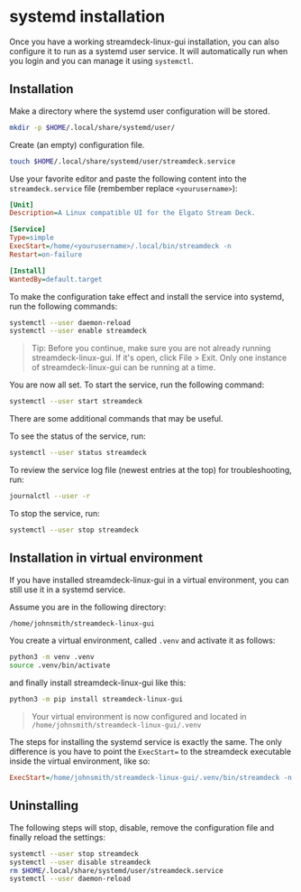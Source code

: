 # systemd installation

Once you have a working streamdeck-linux-gui installation, you can also configure it to run as a systemd user service. It will automatically run when you login and you can manage it using `systemctl`.

## Installation

Make a directory where the systemd user configuration will be stored.

``` bash
mkdir -p $HOME/.local/share/systemd/user/
```

Create (an empty) configuration file.

``` bash
touch $HOME/.local/share/systemd/user/streamdeck.service
```

Use your favorite editor and paste the following content into the `streamdeck.service` file (rembember replace `<yourusername>`):

```ini
[Unit]
Description=A Linux compatible UI for the Elgato Stream Deck.

[Service]
Type=simple
ExecStart=/home/<yourusername>/.local/bin/streamdeck -n
Restart=on-failure

[Install]
WantedBy=default.target
```

To make the configuration take effect and install the service into systemd, run the following commands:

```bash
systemctl --user daemon-reload
systemctl --user enable streamdeck
```

> Tip: Before you continue, make sure you are not already running streamdeck-linux-gui. If it's open, click File > Exit. Only one instance of streamdeck-linux-gui can be running at a time.

You are now all set. To start the service, run the following command:

```bash
systemctl --user start streamdeck
```

There are some additional commands that may be useful.

To see the status of the service, run:

```bash
systemctl --user status streamdeck
```

To review the service log file (newest entries at the top) for troubleshooting, run:

```bash
journalctl --user -r
```

To stop the service, run:

```bash
systemctl --user stop streamdeck
```

## Installation in virtual environment

If you have installed streamdeck-linux-gui in a virtual environment, you can still use it in a systemd service.

Assume you are in the following directory:

```bash
/home/johnsmith/streamdeck-linux-gui
```

You create a virtual environment, called `.venv` and activate it as follows:

```bash
python3 -m venv .venv
source .venv/bin/activate
```

and finally install streamdeck-linux-gui like this:

```bash
python3 -m pip install streamdeck-linux-gui
```

> Your virtual environment is now configured and located in `/home/johnsmith/streamdeck-linux-gui/.venv`

The steps for installing the systemd service is exactly the same. The only difference is you have to point the `ExecStart=` to the streamdeck executable inside the virtual environment, like so:

```ini
ExecStart=/home/johnsmith/streamdeck-linux-gui/.venv/bin/streamdeck -n
```

## Uninstalling

The following steps will stop, disable, remove the configuration file and finally reload the settings:

```bash
systemctl --user stop streamdeck
systemctl --user disable streamdeck
rm $HOME/.local/share/systemd/user/streamdeck.service
systemctl --user daemon-reload
```

